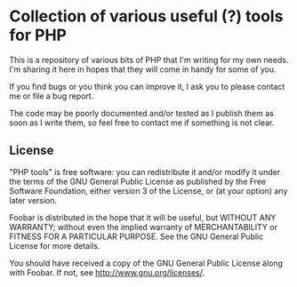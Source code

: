 Collection of various useful (?) tools for PHP
==============================================

This is a repository of various bits of PHP that I'm writing for my own needs.
I'm sharing it here in hopes that they will come in handy for some of you.

If you find bugs or you think you can improve it, I ask you to please contact
me or file a bug report.

The code may be poorly documented and/or tested as I publish them as soon as I
write them, so feel free to contact me if something is not clear.

License
-------

"PHP tools" is free software: you can redistribute it and/or modify it under
the terms of the GNU General Public License as published by the Free Software
Foundation, either version 3 of the License, or (at your option) any later version.

Foobar is distributed in the hope that it will be useful, but WITHOUT ANY
WARRANTY; without even the implied warranty of MERCHANTABILITY or FITNESS FOR A
PARTICULAR PURPOSE. See the GNU General Public License for more details.

You should have received a copy of the GNU General Public License along with
Foobar. If not, see <http://www.gnu.org/licenses/>.
